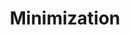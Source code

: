 ---
title: "Minimization"

categories: ['']

tags: ['Minimization']

arabic: ['الضغط', 'التصغير']

publishers: ['تطبيقات أساسية في المعالجة الآلية للغة العربية']

types: "word"

slug: ""
---